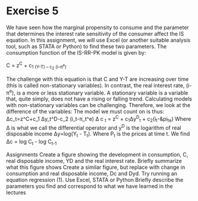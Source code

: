 # Exercise 5
We have seen how the marginal propensity to consume and the parameter that determines the interest rate sensitivity of the consumer affect the IS equation. In this assignment, we will use Excel (or another suitable analysis tool, such as STATA or Python) to find these two parameters.
The consumption function of the IS-RR-PK model is given by:

C = z<sup>C</sup> + c<sub>1</sup> (Y-T) – c<sub>2</sub> (i-&pi;<sup>e</sup>)

The challenge with this equation is that C and Y-T are increasing over time (this is called non-stationary variables). In contrast, the real interest rate, (i-&pi;<sup>e</sup>), is a more or less stationary variable. A stationary variable is a variable that, quite simply, does not have a rising or falling trend.
Calculating models with non-stationary variables can be challenging. Therefore, we look at the difference of the variables:
The model we must count on is thus:
	Δc_t=z^C+c_1 Δy_t^D-c_2 (i_t-π_t^e)
&Delta; c <sub>t</sub>  = z<sup>C</sup> + c<sub>1</sub>&Delta;y<sup>D</sup><sub>t</sub> + c<sub>2</sub>(i<sub>t</sub>-&pi<sub>t</sub><sub>e</sub>)
Where &Delta; is what we call the differential operator and y<sup>D</sup> is the logarithm of real disposable income &Delta;y=log(Y<sub>t</sub> - T<sub>t</sub>). Where P<sub>t</sub> is the prices at time t. We find &Delta;c = log C<sub>t</sub> - log C<sub>t-1</sub>

Assignments
	Create a figure showing the development in consumption, C, real disposable income, YD and the real interest rate. Briefly summarize what this figure shows
	Create a similar figure, but replace with change in consumption and real disposable income, Dc and Dyd.
	Try running an equation regression (1). Use Excel, STATA or Python
	Briefly describe the parameters you find and correspond to what we have learned in the lectures
